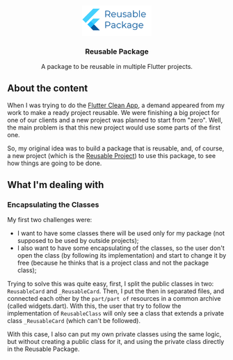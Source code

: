 <div align="center">
  <img src="assets/images/reusable-package.png" alt="Logo" width="160">

  <h3 align="center">Reusable Package</h3>

  <p align="center">
    A package to be reusable in multiple Flutter projects.
  </p>
</div>

## About the content

When I was trying to do the [Flutter Clean App](https://github.com/TulioPintoNeto/Flutter-Clean-Architecture), a demand appeared from my work to make a ready project reusable. We were finishing a big project for one of our clients and a new project was planned to start from "zero". Well, the main problem is that this new project would use some parts of the first one.

So, my original idea was to build a package that is reusable, and, of course, a new project (which is the [Reusable Project](https://github.com/TulioPintoNeto/reusable-project-A)) to use this package, to see how things are going to be done.

## What I'm dealing with

### Encapsulating the Classes

My first two challenges were:

- I want to have some classes there will be used only for my package (not supposed to be used by outside projects);
- I also want to have some encapsulating of the classes, so the user don't open the class (by following its implementation) and start to change it by free (because he thinks that is a project class and not the package class);

Trying to solve this was quite easy, first, I split the public classes in two: ```ReusableCard``` and ```_ReusableCard```. Then, I put the then in separated files, and connected each other by the ```part/part of``` resources in a common archive (called widgets.dart). With this, the user that try to follow the implementation of ```ReusableClass``` will only see a class that extends a private class ```_ReusableCard``` (which can't be followed).

With this case, I also can put my own private classes using the same logic, but without creating a public class for it, and using the private class directly in the Reusable Package.
